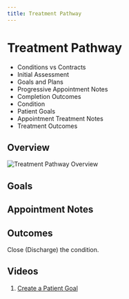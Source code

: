 ```yaml
---
title: Treatment Pathway
---
```


# Treatment Pathway

- Conditions vs Contracts
- Initial Assessment
- Goals and Plans
- Progressive Appointment Notes
- Completion Outcomes
- Condition
- Patient Goals
- Appointment Treatment Notes
- Treatment Outcomes

## Overview

![Treatment Pathway Overview](https://drive.google.com/uc?id=1pJAE9mkyqqebob3vybvAqLfVNDGymrbT)

## Goals

## Appointment Notes

## Outcomes

Close (Discharge) the condition.

## Videos

1. [Create a Patient Goal](http://docs.gensolve.com/help/gpm_uk/desktop/Videos/Administration/How_to_Create_a_Patient_Goal.htm)
